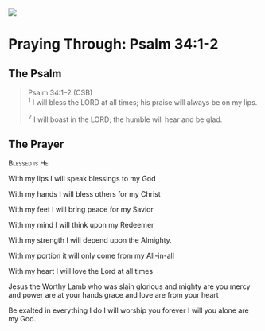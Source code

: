 <img class="intro-right" src="/images/art-paris-psalter.jpg">

# Praying Through: Psalm 34:1-2

## The Psalm

>Psalm 34:1–2 (CSB)  
><sup>1</sup> I will bless the LORD at all times; his praise will always be on my lips. 
>
><sup>2</sup> I will boast in the LORD; the humble will hear and be glad.

## The Prayer

<div style="font-variant: small-caps;">
Blessed is He
</div>


With my lips
  I will speak blessings
  to my God

With my hands
  I will bless others
  for my Christ

With my feet
  I will bring peace
  for my Savior

With my mind
  I will think
  upon my Redeemer

With my strength
  I will depend
  upon the Almighty.

With my portion
  it will only come
  from my All-in-all

With my heart
  I will love
  the Lord at all times

Jesus
  the Worthy Lamb who was slain
  glorious and mighty are you
  mercy and power are at your hands
  grace and love are from your heart

Be exalted
  in everything I do
  I will worship you
  forever I will
  you alone are my God.
